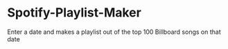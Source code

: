 # Spotify-Playlist-Maker
Enter a date and makes a playlist out of the top 100 Billboard songs on that date
